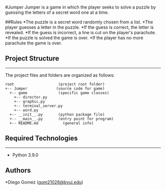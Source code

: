 #Jumper
Jumper is a game in which the player seeks to solve a puzzle by guessing the letters of a secret word one at a time.

##Rules
*The puzzle is a secret word randomly chosen from a list.
*The player guesses a letter in the puzzle.
*If the guess is correct, the letter is revealed.
*If the guess is incorrect, a line is cut on the player's parachute.
*If the puzzle is solved the game is over.
*If the player has no more parachute the game is over.
## Project Structure
---
The project files and folders are organized as follows:
```
root                    (project root folder)
+-- Jumper             (source code for game)
  +-- game              (specific game classes)
    +-- director.py
    +-- graphic.py
    +-- terminal_server.py
    +-- word.py
  +-- __init__.py       (python package file)
  +-- __main__.py       (entry point for program)
  +-- README.md           (general info)
```

## Required Technologies
---
* Python 3.9.0

## Authors

*Diego Gomez (gom21026@byui.edu)